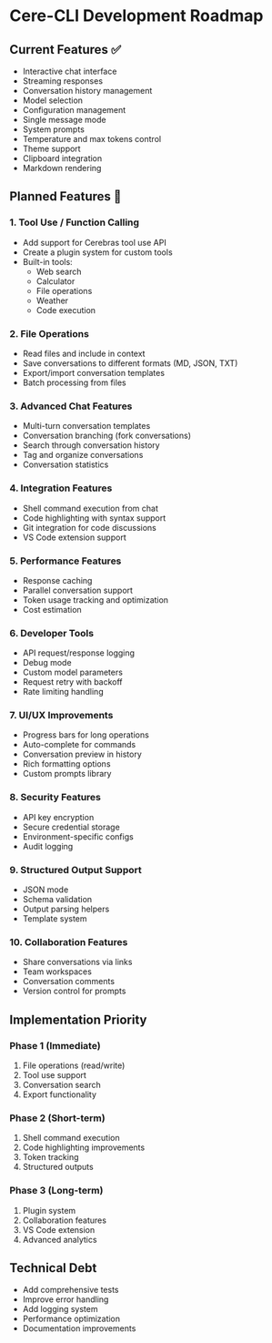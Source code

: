 # Cere-CLI Development Roadmap

## Current Features ✅
- Interactive chat interface
- Streaming responses
- Conversation history management
- Model selection
- Configuration management
- Single message mode
- System prompts
- Temperature and max tokens control
- Theme support
- Clipboard integration
- Markdown rendering

## Planned Features 🚀

### 1. Tool Use / Function Calling
- Add support for Cerebras tool use API
- Create a plugin system for custom tools
- Built-in tools:
  - Web search
  - Calculator
  - File operations
  - Weather
  - Code execution

### 2. File Operations
- Read files and include in context
- Save conversations to different formats (MD, JSON, TXT)
- Export/import conversation templates
- Batch processing from files

### 3. Advanced Chat Features
- Multi-turn conversation templates
- Conversation branching (fork conversations)
- Search through conversation history
- Tag and organize conversations
- Conversation statistics

### 4. Integration Features
- Shell command execution from chat
- Code highlighting with syntax support
- Git integration for code discussions
- VS Code extension support

### 5. Performance Features
- Response caching
- Parallel conversation support
- Token usage tracking and optimization
- Cost estimation

### 6. Developer Tools
- API request/response logging
- Debug mode
- Custom model parameters
- Request retry with backoff
- Rate limiting handling

### 7. UI/UX Improvements
- Progress bars for long operations
- Auto-complete for commands
- Conversation preview in history
- Rich formatting options
- Custom prompts library

### 8. Security Features
- API key encryption
- Secure credential storage
- Environment-specific configs
- Audit logging

### 9. Structured Output Support
- JSON mode
- Schema validation
- Output parsing helpers
- Template system

### 10. Collaboration Features
- Share conversations via links
- Team workspaces
- Conversation comments
- Version control for prompts

## Implementation Priority

### Phase 1 (Immediate)
1. File operations (read/write)
2. Tool use support
3. Conversation search
4. Export functionality

### Phase 2 (Short-term)
1. Shell command execution
2. Code highlighting improvements
3. Token tracking
4. Structured outputs

### Phase 3 (Long-term)
1. Plugin system
2. Collaboration features
3. VS Code extension
4. Advanced analytics

## Technical Debt
- Add comprehensive tests
- Improve error handling
- Add logging system
- Performance optimization
- Documentation improvements
